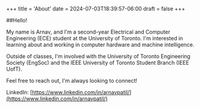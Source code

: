 +++
title = 'About'
date = 2024-07-03T18:39:57-06:00
draft = false
+++

##Hello!

My name is Arnav, and I'm a second-year Electrical and Computer Engineering (ECE) student at the University of Toronto. I'm interested in learning about and working in computer hardware and machine intelligence.

Outside of classes, I'm involved with the University of Toronto Engineering Society (EngSoc) and the IEEE University of Toronto Student Branch (IEEE UofT).

Feel free to reach out, I'm always looking to connect!

LinkedIn: [https://www.linkedin.com/in/arnavpatil/](https://www.linkedin.com/in/arnavpatil/)
